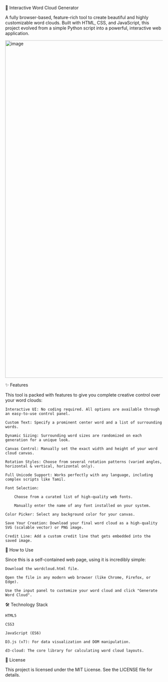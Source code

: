 🎨 Interactive Word Cloud Generator

A fully browser-based, feature-rich tool to create beautiful and highly customizable word clouds. Built with HTML, CSS, and JavaScript, this project evolved from a simple Python script into a powerful, interactive web application.

<img width="1920" height="1080" alt="image" src="https://github.com/user-attachments/assets/2798fe87-e3da-42a1-b7b7-fa59049a9e44" />


✨ Features

This tool is packed with features to give you complete creative control over your word clouds:

    Interactive UI: No coding required. All options are available through an easy-to-use control panel.

    Custom Text: Specify a prominent center word and a list of surrounding words.

    Dynamic Sizing: Surrounding word sizes are randomized on each generation for a unique look.

    Canvas Control: Manually set the exact width and height of your word cloud canvas.

    Rotation Styles: Choose from several rotation patterns (varied angles, horizontal & vertical, horizontal only).

    Full Unicode Support: Works perfectly with any language, including complex scripts like Tamil.

    Font Selection:

        Choose from a curated list of high-quality web fonts.

        Manually enter the name of any font installed on your system.

    Color Picker: Select any background color for your canvas.

    Save Your Creation: Download your final word cloud as a high-quality SVG (scalable vector) or PNG image.

    Credit Line: Add a custom credit line that gets embedded into the saved image.

🚀 How to Use

Since this is a self-contained web page, using it is incredibly simple:

    Download the wordcloud.html file.

    Open the file in any modern web browser (like Chrome, Firefox, or Edge).

    Use the input panel to customize your word cloud and click "Generate Word Cloud".

🛠️ Technology Stack

    HTML5

    CSS3

    JavaScript (ES6)

    D3.js (v7): For data visualization and DOM manipulation.

    d3-cloud: The core library for calculating word cloud layouts.

📄 License

This project is licensed under the MIT License. See the LICENSE file for details.

